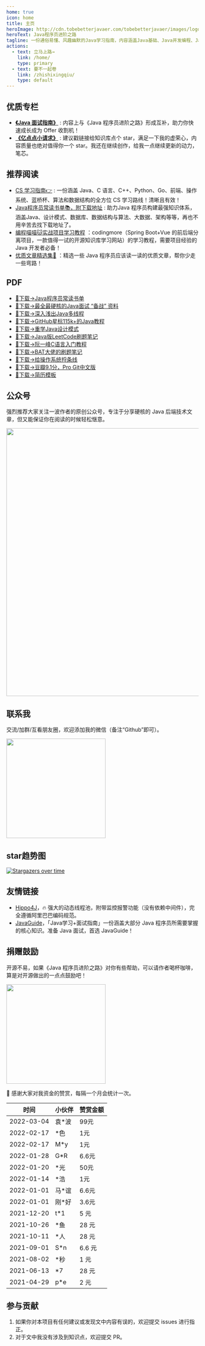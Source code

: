 ```yaml
---
home: true
icon: home
title: 主页
heroImage: http://cdn.tobebetterjavaer.com/tobebetterjavaer/images/logo.png
heroText: Java程序员进阶之路
tagline: 一份通俗易懂、风趣幽默的Java学习指南，内容涵盖Java基础、Java并发编程、Java虚拟机、Java企业级开发、Java面试等核心知识点。学Java，就认准Java程序员进阶之路😄
actions:
  - text: 立马上路→
    link: /home/
    type: primary
  - text: 要不一起卷
    link: /zhishixingqiu/
    type: default
---
```


## 优质专栏

- **[《Java 面试指南》](/zhishixingqiu/java-mianshi-zhinan.md)** : 内容上与《Java 程序员进阶之路》形成互补，助力你快速成长成为 Offer 收割机！
- **[《亿点点小请求》](https://github.com/itwanger/toBeBetterJavaer)** : 建议戳链接给知识库点个 star，满足一下我的虚荣心，内容质量也绝对值得你一个 star。我还在继续创作，给我一点继续更新的动力，笔芯。


## 推荐阅读 

- [CS 学习指南👉](/xuexiluxian/) : 一份涵盖 Java、C 语言、C++、Python、Go、前端、操作系统、蓝桥杯、算法和数据结构的全方位 CS 学习路线！清晰且有效！
- [Java程序员常读书单📚，附下载地址](https://gitee.com/itwanger/JavaBooks) : 助力Java 程序员构建最强知识体系，涵盖Java、设计模式、数据库、数据结构与算法、大数据、架构等等，再也不用辛苦去找下载地址了。
- [编程喵喵🐱实战项目学习教程](https://github.com/itwanger/codingmore-learning) ：codingmore（Spring Boot+Vue 的前后端分离项目，一款值得一试的开源知识库学习网站）的学习教程，需要项目经验的 Java 开发者必备！
- [优质文章精选集📗](download/nicearticle.md) ：精选一些 Java 程序员应该读一读的优质文章，帮你少走一些弯路！


## PDF

- [👏下载→Java程序员常读书单](download/java.md)
- [👏下载→最全最硬核的Java面试 “备战” 资料](https://mp.weixin.qq.com/s/US5nTxbC2nYc1hWpn5Bozw)
- [👏下载→深入浅出Java多线程](https://mp.weixin.qq.com/s/pxKrjw_5NTdZfHOKCkwn8w)
- [👏下载→GitHub星标115k+的Java教程](https://mp.weixin.qq.com/s/d7Z0QoChNuP9bTwAGh2QCw)
- [👏下载→重学Java设计模式](https://mp.weixin.qq.com/s/PH5AizUAnTz0CuvJclpAKw)
- [👏下载→Java版LeetCode刷题笔记](https://mp.weixin.qq.com/s/FyoOPIMGcaeH0z5RMhxtaQ)
- [👏下载→阮一峰C语言入门教程](download/yuanyifeng-c-language.md)
- [👏下载→BAT大佬的刷题笔记](download/bat-shuati.md)
- [👏下载→给操作系统捋条线](https://mp.weixin.qq.com/s/puTGbgU7xQnRcvz5hxGBHA)
- [👏下载→豆瓣9.1分，Pro Git中文版](download/progit.md)
- [👏下载→简历模板](download/jianli.md)

## 公众号

强烈推荐大家关注一波作者的原创公众号，专注于分享硬核的 Java 后端技术文章，但又能保证你在阅读的时候轻松惬意。

<img src="http://cdn.tobebetterjavaer.com/tobebetterjavaer/images/xingbiaogongzhonghao.png" width="700px">

## 联系我

交流/加群/互看朋友圈，欢迎添加我的微信（备注“Github”即可）。

<img src="http://cdn.tobebetterjavaer.com/tobebetterjavaer/images/qing_geee.png" width="260px">
    
    
## star趋势图

[![Stargazers over time](https://starchart.cc/itwanger/toBeBetterJavaer.svg)](https://starchart.cc/itwanger/toBeBetterJavaer)


## 友情链接

- [Hippo4J](https://github.com/acmenlt/dynamic-threadpool)，🔥 强大的动态线程池，附带监控报警功能（没有依赖中间件），完全遵循阿里巴巴编码规范。
- [JavaGuide](https://github.com/Snailclimb/JavaGuide)，「Java学习+面试指南」一份涵盖大部分 Java 程序员所需要掌握的核心知识。准备 Java 面试，首选 JavaGuide！

## 捐赠鼓励

开源不易，如果《Java 程序员进阶之路》对你有些帮助，可以请作者喝杯咖啡，算是对开源做出的一点点鼓励吧！

<div align="left">
    <img src="http://cdn.tobebetterjavaer.com/tobebetterjavaer/images/weixin-zhifu.png" width="260px">
</div>

:gift_heart: 感谢大家对我资金的赞赏，每隔一个月会统计一次。

时间|小伙伴|赞赏金额
---|---|---
2022-03-04|袁*波|99元
2022-02-17|*色|1元
2022-02-17|M*y|1元
2022-01-28|G*R|6.6元
2022-01-20|*光|50元
2022-01-14|*浩|1元
2022-01-01|马*谊|6.6元
2022-01-01|刚*好|3.6元
2021-12-20|t*1|5 元
2021-10-26|*鱼|28 元
2021-10-11|*人|28 元
2021-09-01|S*n|6.6 元
2021-08-02|*秒|1 元
2021-06-13|*7| 28 元
2021-04-29|p*e|2 元



## 参与贡献

1. 如果你对本项目有任何建议或发现文中内容有误的，欢迎提交 issues 进行指正。
2. 对于文中我没有涉及到知识点，欢迎提交 PR。